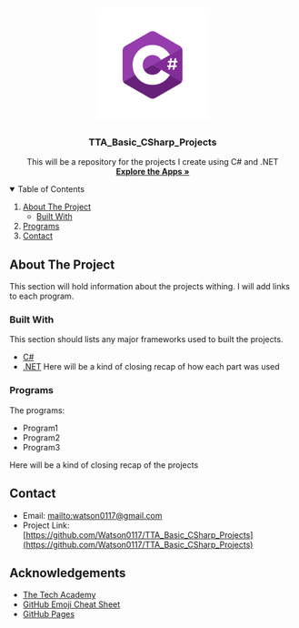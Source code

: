 <!-- PROJECT LOGO -->
<br />
<p align="center">
  <a href="https://github.com/Watson0117/TTA_Basic_CSharp_Projects">
    <img src="images/CSharp.png" alt="Logo" width="200" height="200">
  </a>
  <h3 align="center">TTA_Basic_CSharp_Projects</h3>
  <p align="center">
    This will be a repository for the projects I create using C# and .NET
    <br />
    <a href="https://github.com/Watson0117/TTA_Basic_CSharp_Projects"><strong>Explore the Apps »</strong></a>
    <br />
  </p>
</p>


<!-- TABLE OF CONTENTS -->
<details open="open">
  <summary>Table of Contents</summary>
  <ol>
    <li>
      <a href="#about-the-project">About The Project</a>
      <ul>
        <li><a href="#built-with">Built With</a></li>
      </ul>
    </li>
    <li>
      <a href="#programs">Programs</a>
    </li>
    <li>
      <a href="#contact">Contact</a>
    </li>
  </ol>
</details>


<!-- ABOUT THE PROJECT -->
## About The Project
This section will hold information about the projects withing. I will add links to each program.


### Built With
This section should lists any major frameworks used to built the projects.
* [C#](https://docs.microsoft.com/en-us/dotnet/csharp/)
* [.NET](https://dotnet.microsoft.com/learn/dotnet/what-is-dotnet)
Here will be a kind of closing recap of how each part was used


### Programs
The programs:
* Program1
* Program2
* Program3

Here will be a kind of closing recap of the projects


<!-- CONTACT -->
## Contact
* Email: [mailto:watson0117@gmail.com](mailto:watson0117@gmail.com)
* Project Link: [https://github.com/Watson0117/TTA_Basic_CSharp_Projects](https://github.com/Watson0117/TTA_Basic_CSharp_Projects)

<!-- ACKNOWLEDGEMENTS -->
## Acknowledgements
* [The Tech Academy](https://www.learncodinganywhere.com/) 
* [GitHub Emoji Cheat Sheet](https://www.webpagefx.com/tools/emoji-cheat-sheet)
* [GitHub Pages](https://pages.github.com)
